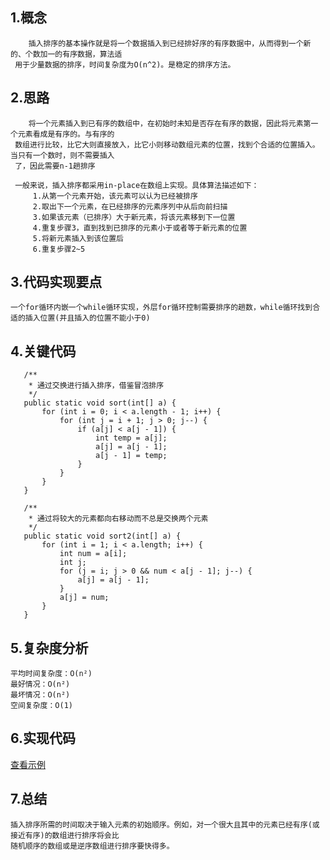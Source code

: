 
## 1.概念 
        插入排序的基本操作就是将一个数据插入到已经排好序的有序数据中，从而得到一个新的、个数加一的有序数据，算法适
     用于少量数据的排序，时间复杂度为O(n^2)。是稳定的排序方法。  
     
## 2.思路  
        将一个元素插入到已有序的数组中，在初始时未知是否存在有序的数据，因此将元素第一个元素看成是有序的。与有序的
     数组进行比较，比它大则直接放入，比它小则移动数组元素的位置，找到个合适的位置插入。当只有一个数时，则不需要插入
     了，因此需要n-1趟排序  
       
     一般来说，插入排序都采用in-place在数组上实现。具体算法描述如下：
         1.从第一个元素开始，该元素可以认为已经被排序  
         2.取出下一个元素，在已经排序的元素序列中从后向前扫描  
         3.如果该元素（已排序）大于新元素，将该元素移到下一位置  
         4.重复步骤3，直到找到已排序的元素小于或者等于新元素的位置  
         5.将新元素插入到该位置后  
         6.重复步骤2~5  
    
## 3.代码实现要点  
    一个for循环内嵌一个while循环实现，外层for循环控制需要排序的趟数，while循环找到合适的插入位置(并且插入的位置不能小于0)
    
## 4.关键代码
```
   /**
    * 通过交换进行插入排序，借鉴冒泡排序
    */
   public static void sort(int[] a) {
       for (int i = 0; i < a.length - 1; i++) {
           for (int j = i + 1; j > 0; j--) {
               if (a[j] < a[j - 1]) {
                   int temp = a[j];
                   a[j] = a[j - 1];
                   a[j - 1] = temp;
               }
           }
       }
   }
   
   /**
    * 通过将较大的元素都向右移动而不总是交换两个元素
    */
   public static void sort2(int[] a) {
       for (int i = 1; i < a.length; i++) {
           int num = a[i];
           int j;
           for (j = i; j > 0 && num < a[j - 1]; j--) {
               a[j] = a[j - 1];
           }
           a[j] = num;
       }
   }
```

## 5.复杂度分析   
    平均时间复杂度：O(n²)  
    最好情况：O(n²)    
    最坏情况：O(n²)    
    空间复杂度：O(1)  
    			

## 6.实现代码
   [查看示例](./InsertSort.java)  
   
## 7.总结  
    插入排序所需的时间取决于输入元素的初始顺序。例如，对一个很大且其中的元素已经有序(或接近有序)的数组进行排序将会比
    随机顺序的数组或是逆序数组进行排序要快得多。
